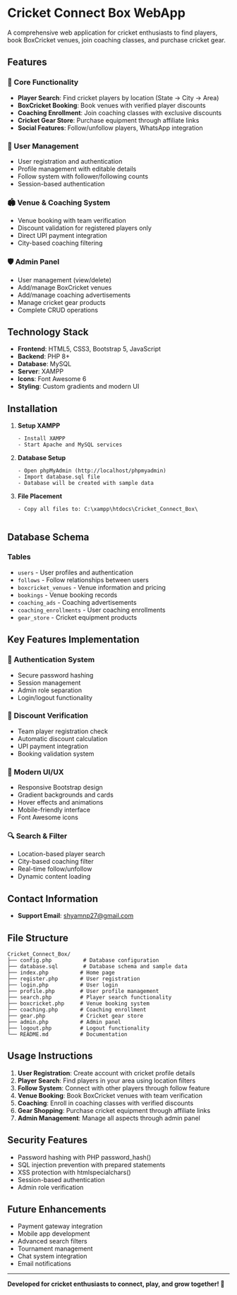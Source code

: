 # Cricket Connect Box WebApp

A comprehensive web application for cricket enthusiasts to find players, book BoxCricket venues, join coaching classes, and purchase cricket gear.

## Features

### 🏏 Core Functionality
- **Player Search**: Find cricket players by location (State → City → Area)
- **BoxCricket Booking**: Book venues with verified player discounts
- **Coaching Enrollment**: Join coaching classes with exclusive discounts
- **Cricket Gear Store**: Purchase equipment through affiliate links
- **Social Features**: Follow/unfollow players, WhatsApp integration

### 👥 User Management
- User registration and authentication
- Profile management with editable details
- Follow system with follower/following counts
- Session-based authentication

### 🏟️ Venue & Coaching System
- Venue booking with team verification
- Discount validation for registered players only
- Direct UPI payment integration
- City-based coaching filtering

### 🛡️ Admin Panel
- User management (view/delete)
- Add/manage BoxCricket venues
- Add/manage coaching advertisements
- Manage cricket gear products
- Complete CRUD operations

## Technology Stack

- **Frontend**: HTML5, CSS3, Bootstrap 5, JavaScript
- **Backend**: PHP 8+
- **Database**: MySQL
- **Server**: XAMPP
- **Icons**: Font Awesome 6
- **Styling**: Custom gradients and modern UI

## Installation

1. **Setup XAMPP**
   ```
   - Install XAMPP
   - Start Apache and MySQL services
   ```

2. **Database Setup**
   ```
   - Open phpMyAdmin (http://localhost/phpmyadmin)
   - Import database.sql file
   - Database will be created with sample data
   ```

3. **File Placement**
   ```
   - Copy all files to: C:\xampp\htdocs\Cricket_Connect_Box\
   ```

   ```

## Database Schema

### Tables
- `users` - User profiles and authentication
- `follows` - Follow relationships between users
- `boxcricket_venues` - Venue information and pricing
- `bookings` - Venue booking records
- `coaching_ads` - Coaching advertisements
- `coaching_enrollments` - User coaching enrollments
- `gear_store` - Cricket equipment products

## Key Features Implementation

### 🔐 Authentication System
- Secure password hashing
- Session management
- Admin role separation
- Login/logout functionality

### 🎯 Discount Verification
- Team player registration check
- Automatic discount calculation
- UPI payment integration
- Booking validation system

### 📱 Modern UI/UX
- Responsive Bootstrap design
- Gradient backgrounds and cards
- Hover effects and animations
- Mobile-friendly interface
- Font Awesome icons

### 🔍 Search & Filter
- Location-based player search
- City-based coaching filter
- Real-time follow/unfollow
- Dynamic content loading


## Contact Information
- **Support Email**: shyamnp27@gmail.com

## File Structure
```
Cricket_Connect_Box/
├── config.php          # Database configuration
├── database.sql        # Database schema and sample data
├── index.php          # Home page
├── register.php       # User registration
├── login.php          # User login
├── profile.php        # User profile management
├── search.php         # Player search functionality
├── boxcricket.php     # Venue booking system
├── coaching.php       # Coaching enrollment
├── gear.php           # Cricket gear store
├── admin.php          # Admin panel
├── logout.php         # Logout functionality
└── README.md          # Documentation
```

## Usage Instructions

1. **User Registration**: Create account with cricket profile details
2. **Player Search**: Find players in your area using location filters
3. **Follow System**: Connect with other players through follow feature
4. **Venue Booking**: Book BoxCricket venues with team verification
5. **Coaching**: Enroll in coaching classes with verified discounts
6. **Gear Shopping**: Purchase cricket equipment through affiliate links
7. **Admin Management**: Manage all aspects through admin panel

## Security Features
- Password hashing with PHP password_hash()
- SQL injection prevention with prepared statements
- XSS protection with htmlspecialchars()
- Session-based authentication
- Admin role verification

## Future Enhancements
- Payment gateway integration
- Mobile app development
- Advanced search filters
- Tournament management
- Chat system integration
- Email notifications

---
**Developed for cricket enthusiasts to connect, play, and grow together! 🏏**
